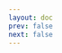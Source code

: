 ```yaml
---
layout: doc
prev: false
next: false
---
```


<CustomItemBox :item="{
  name: '肉杂汤',
  icon: '/wiki/item/soup_monsterr_meat.png',
  type: '料理',
  description: '',
  params: {
    stack: 1,
    durability: -1 
  },
  obtain: {
    found: [],
    npc: [],
    shop: [],
    gardening: []
  }
}" />
